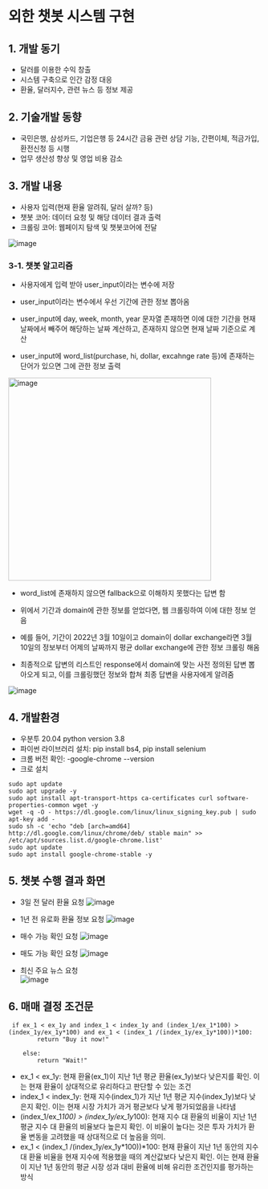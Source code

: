 # 외한 챗봇 시스템 구현

## 1. 개발 동기
* 달러를 이용한 수익 창출
* 시스템 구축으로 인간 감정 대응
* 환율, 달러지수, 관련 뉴스 등 정보 제공

## 2. 기술개발 동향
* 국민은행, 삼성카드, 기업은행 등 24시간 금융 관련 상담 기능, 간편이체, 적금가입, 환전신청 등 시행
* 업무 생산성 향상 및 영업 비용 감소

## 3. 개발 내용
* 사용자 입력(현재 환율 알려줘, 달러 살까? 등)
* 챗봇 코어: 데이터 요청 및 해당 데이터 결과 출력
* 크롤링 코어: 웹페이지 탐색 및 챗봇코어에 전달
     
![image](https://github.com/Developerinsight/Forex_Chatbot/assets/123748877/05648376-9b36-45a2-a3cb-67d224e51e08)

### 3-1. 챗봇 알고리즘
* 사용자에게 입력 받아 user_input이라는 변수에 저장   
     
* user_input이라는 변수에서 우선 기간에 관한 정보 뽑아옴   

* user_input에 day, week, month, year 문자열 존재하면 이에 대한 기간을 현재 날짜에서 빼주어 해당하는 날짜 계산하고, 존재하지 않으면 현재 날짜 기준으로 계산
 
* user_input에 word_list(purchase, hi, dollar, excahnge rate 등)에 존재하는 단어가 있으면 그에 관한 정보 출력   
<img width="404" alt="image" src="https://github.com/Developerinsight/Forex_Chatbot/assets/123748877/908e43d4-813e-4568-948f-e6b50a34ac74">

  
* word_list에 존재하지 않으면 fallback으로 이해하지 못했다는 답변 함
  
* 위에서 기간과 domain에 관한 정보를 얻었다면, 웹 크롤링하여 이에 대한 정보 얻음
  
* 예를 들어, 기간이 2022년 3월 10일이고 domain이 dollar exchange라면 3월 10일의 정보부터 어제의 날짜까지 평균 dollar exchange에 관한 정보 크롤링 해옴
  
* 최종적으로 답변의 리스트인 response에서 domain에 맞는 사전 정의된 답변 뽑아오게 되고, 이를 크롤링했던 정보와 합쳐 최종 답변을 사용자에게 알려줌   
  
![image](https://github.com/Developerinsight/Forex_Chatbot/assets/123748877/90174a77-c2c5-4140-980a-fa8399c7d029)

## 4. 개발환경
* 우분투 20.04 python version 3.8
* 파이썬 라이브러리 설치: pip install bs4, pip install selenium
* 크롬 버전 확인: -google-chrome --version
* 크로 설치
```
sudo apt update
sudo apt upgrade -y
sudo apt install apt-transport-https ca-certificates curl software-properties-common wget -y
wget -q -O - https://dl.google.com/linux/linux_signing_key.pub | sudo apt-key add -
sudo sh -c 'echo "deb [arch=amd64] http://dl.google.com/linux/chrome/deb/ stable main" >> /etc/apt/sources.list.d/google-chrome.list'
sudo apt update
sudo apt install google-chrome-stable -y
```

## 5. 챗봇 수행 결과 화면
* 3일 전 달러 환율 요청
![image](https://github.com/Developerinsight/Forex_Chatbot/assets/123748877/dbb73a86-bacf-4f84-95d1-51228f4956ec)   

* 1년 전 유로화 환율 정보 요청
![image](https://github.com/Developerinsight/Forex_Chatbot/assets/123748877/6c3a8290-3268-4b51-911a-0ba9150a26a7)

* 매수 가능 확인 요청
![image](https://github.com/Developerinsight/Forex_Chatbot/assets/123748877/8b211919-16cf-4724-b838-beff438e5060)

* 매도 가능 확인 요청
![image](https://github.com/Developerinsight/Forex_Chatbot/assets/123748877/f50a4596-bf91-427e-b91c-75954aaef709)

* 최신 주요 뉴스 요청   
![image](https://github.com/Developerinsight/Forex_Chatbot/assets/123748877/370c5cde-ef40-4be1-9c8b-aa70eaa6ef1c)


## 6. 매매 결정 조건문
```
 if ex_1 < ex_1y and index_1 < index_1y and (index_1/ex_1*100) > (index_1y/ex_1y*100) and ex_1 < (index_1 /(index_1y/ex_1y*100))*100:
        return "Buy it now!"
        
    else:
        return "Wait!"
```
* ex_1 < ex_1y: 현재 환율(ex_1)이 지난 1년 평균 환율(ex_1y)보다 낮은지를 확인. 이는 현재 환율이 상대적으로 유리하다고 판단할 수 있는 조건   
* index_1 < index_1y: 현재 지수(index_1)가 지난 1년 평균 지수(index_1y)보다 낮은지 확인. 이는 현재 시장 가치가 과거 평균보다 낮게 평가되었음을 나타냄   
* (index_1/ex_1*100) > (index_1y/ex_1y*100): 현재 지수 대 환율의 비율이 지난 1년 평균 지수 대 환율의 비율보다 높은지 확인. 이 비율이 높다는 것은 투자 가치가 환율 변동을 고려했을 때 상대적으로 더 높음을 의미.   
* ex_1 < (index_1 /(index_1y/ex_1y*100))*100: 현재 환율이 지난 1년 동안의 지수 대 환율 비율을 현재 지수에 적용했을 때의 계산값보다 낮은지 확인. 이는 현재 환율이 지난 1년 동안의 평균 시장 성과 대비 환율에 비해 유리한 조건인지를 평가하는 방식

